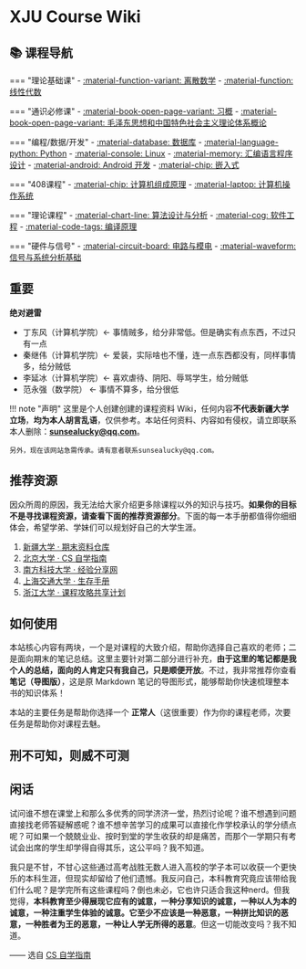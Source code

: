 # XJU Course Wiki

<div class="grid" markdown>

<div markdown>

## 📚 课程导航

=== "理论基础课"
    - [:material-function-variant: 离散数学](discrete-math/intro/main.md)
    - [:material-function: 线性代数](linear-algebra/intro/main.md)

=== "通识必修课"
    - [:material-book-open-page-variant: 习概](xi-mind/intro/main.md)
    - [:material-book-open-page-variant: 毛泽东思想和中国特色社会主义理论体系概论](mao-mind/intro/main.md)

=== "编程/数据/开发"
    - [:material-database: 数据库](database/intro/main.md)
    - [:material-language-python: Python](python/intro/main.md)
    - [:material-console: Linux](linux/intro/main.md)
    - [:material-memory: 汇编语言程序设计](assembly-language/intro/main.md)
    - [:material-android: Android 开发](android-dev/intro/main.md)
    - [:material-chip: 嵌入式](emb-linux/intro/main.md)

=== "408课程"
    - [:material-chip: 计算机组成原理](principles-of-computer-composition/intro/main.md)
    - [:material-laptop: 计算机操作系统](computer-operating-system/intro/main.md)

=== "理论课程"
    - [:material-chart-line: 算法设计与分析](algorithm/intro/main.md)
    - [:material-cog: 软件工程](software-engineering/intro/main.md)
    - [:material-code-tags: 编译原理](compile-theory/intro/main.md)

=== "硬件与信号"
    - [:material-circuit-board: 电路与模电](circuits-analog-electronics/intro/main.md)
    - [:material-waveform: 信号与系统分析基础](signal-analysis/intro/main.md)

</div>

<div markdown>

## 重要

**绝对避雷**

- 丁东风（计算机学院）<- 事情贼多，给分非常低。但是确实有点东西，不过只有一点
- 秦继伟（计算机学院）<- 爱装，实际啥也不懂，连一点东西都没有，同样事情多，给分贼低
- 李延冰（计算机学院）<- 喜欢虐待、阴阳、辱骂学生，给分贼低
- 范永强（数学院） <- 事情不算多，给分很低

!!! note "声明"
    这里是个人创建创建的课程资料 Wiki，任何内容**不代表新疆大学立场**，**均为本人胡言乱语**，仅供参考。本站任何资料、内容如有侵权，请立即联系本人删除：**sunsealucky@qq.com**。

    另外，现在该网站急需传承。请有意者联系sunsealucky@qq.com。

## 推荐资源

因众所周的原因，我无法给大家介绍更多除课程以外的知识与技巧。**如果你的目标不是寻找课程资源，请查看下面的推荐资源部分**。下面的每一本手册都值得你细细体会，希望学弟、学妹们可以规划好自己的大学生涯。

1. [新疆大学 · 期末资料仓库](https://github.com/Indolent-Kawhi/XJU-Computing-Heart)
2. [北京大学 · CS 自学指南](https://csdiy.wiki/)
3. [南方科技大学 · 经验分享网](https://sustech-application.com/)
4. [上海交通大学 · 生存手册](https://survivesjtu.gitbook.io/survivesjtumanual)
5. [浙江大学 · 课程攻略共享计划](https://qsctech.github.io/zju-icicles/)

## 如何使用

本站核心内容有两块，一个是对课程的大致介绍，帮助你选择自己喜欢的老师；二是面向期末的笔记总结。这里主要针对第二部分进行补充，**由于这里的笔记都是我个人的总结，面向的人肯定只有我自己，只是顺便开放**。不过，我非常推荐你查看**笔记（导图版）**，这是原 Markdown 笔记的导图形式，能够帮助你快速梳理整本书的知识体系！

本站的主要任务是帮助你选择一个 **正常人**（这很重要）作为你的课程老师，次要任务是帮助你对课程去魅。

## 刑不可知，则威不可测

## 闲话

试问谁不想在课堂上和那么多优秀的同学济济一堂，热烈讨论呢？谁不想遇到问题直接找老师答疑解惑呢？谁不想辛苦学习的成果可以直接化作学校承认的学分绩点呢？可如果一个兢兢业业、按时到堂的学生收获的却是痛苦，而那个一学期只有考试会出席的学生却学得自得其乐，这公平吗？我不知道。

我只是不甘，不甘心这些通过高考战胜无数人进入高校的学子本可以收获一个更快乐的本科生涯，但现实却留给了他们遗憾。我反问自己，本科教育究竟应该带给我们什么呢？是学完所有这些课程吗？倒也未必，它也许只适合我这种nerd。但我觉得，**本科教育至少得展现它应有的诚意，一种分享知识的诚意，一种以人为本的诚意，一种注重学生体验的诚意。它至少不应该是一种恶意，一种拼比知识的恶意，一种胜者为王的恶意，一种让人学无所得的恶意**。但这一切能改变吗？我不知道。

—— 选自 [CS 自学指南](https://csdiy.wiki/%E5%90%8E%E8%AE%B0/)

<script src="https://giscus.app/client.js"
        data-repo="SunSeaLucky/xju-course-wiki"
        data-repo-id="R_kgDONf4gSg"
        data-category="Announcements"
        data-category-id="DIC_kwDONf4gSs4ClXwK"
        data-mapping="pathname"
        data-strict="0"
        data-reactions-enabled="1"
        data-emit-metadata="0"
        data-input-position="bottom"
        data-theme="light"
        data-lang="zh-CN"
        crossorigin="anonymous"
        async>
</script>

</div>

</div>
